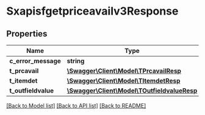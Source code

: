 # Sxapisfgetpriceavailv3Response

## Properties
Name | Type | Description | Notes
------------ | ------------- | ------------- | -------------
**c_error_message** | **string** |  | [optional] 
**t_prcavail** | [**\Swagger\Client\Model\TPrcavailResp**](TPrcavailResp.md) |  | [optional] 
**t_itemdet** | [**\Swagger\Client\Model\TItemdetResp**](TItemdetResp.md) |  | [optional] 
**t_outfieldvalue** | [**\Swagger\Client\Model\TOutfieldvalueResp**](TOutfieldvalueResp.md) |  | [optional] 

[[Back to Model list]](../README.md#documentation-for-models) [[Back to API list]](../README.md#documentation-for-api-endpoints) [[Back to README]](../README.md)


